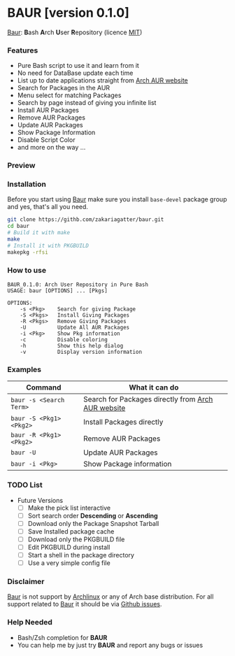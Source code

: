 # BAUR [version 0.1.0]

[Baur]: **B**ash **A**rch **U**ser **R**epository (licence [MIT](./LICENSE))

### Features 
* Pure Bash script to use it and learn from it
* No need for DataBase update each time
* List up to date applications straight from [Arch AUR website]
* Search for Packages in the AUR
* Menu select for matching Packages
* Search by page instead of giving you infinite list
* Install AUR Packages
* Remove AUR Packages
* Update AUR Packages
* Show Package Information
* Disable Script Color
* and more on the way ...

### Preview

### Installation

Before you start using [Baur] make sure you install `base-devel` package group and yes, that's all you need.

```bash
git clone https://githb.com/zakariagatter/baur.git
cd baur
# Build it with make
make
# Install it with PKGBUILD
makepkg -rfsi
```

### How to use
```
BAUR_0.1.0: Arch User Repository in Pure Bash
USAGE: baur [OPTIONS] ... [Pkgs]

OPTIONS:
    -s <Pkg>    Search for giving Package
    -S <Pkgs>   Install Giving Packages
    -R <Pkgs>   Remove Giving Packages
    -U          Update All AUR Packages
    -i <Pkg>    Show Pkg information
    -c          Disable coloring
    -h          Show this help dialog
    -v          Display version information

```

### Examples
| Command                 | What it can do                                     |
|-------------------------|----------------------------------------------------|
| `baur -s <Search Term>` | Search for Packages directly from [Arch AUR website] |
| `baur -S <Pkg1> <Pkg2>` | Install Packages directly                          |
| `baur -R <Pkg1> <Pkg2>` | Remove AUR Packages                                |
| `baur -U`               | Update AUR Packages                                |
| `baur -i <Pkg>`         | Show Package information                           |

### TODO List
* Future Versions
    * [ ] Make the pick list interactive
    * [ ] Sort search order **Descending** or **Ascending**
    * [ ] Download only the Package Snapshot Tarball
    * [ ] Save Installed package cache
    * [ ] Download only the PKGBUILD file
    * [ ] Edit PKGBUILD during install
    * [ ] Start a shell in the package directory
    * [ ] Use a very simple config file

### Disclaimer
[Baur] is not support by [Archlinux] or any of Arch base distribution. For all support related to [Baur] it should be via [Github issues].

### Help Needed
* Bash/Zsh completion for **BAUR**
* You can help me by just try **BAUR** and report any bugs or issues

[Baur]:https://github.com/zakariagatter/baur
[Arch AUR website]:https://aur.archlinux.org
[Archlinux]:https://archlinux.org
[Github issues]:https://github.com/zakariagatter/baur/issues
